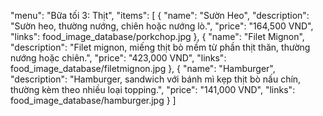 "menu": "Bữa tối 3: Thịt",
"items": [
    {
    "name": "Sườn Heo",
    "description": "Sườn heo, thường nướng, chiên hoặc nướng lò.",
    "price": "164,500 VND",
    "links": food_image_database/porkchop.jpg
    },
    {
    "name": "Filet Mignon",
    "description": "Filet mignon, miếng thịt bò mềm từ phần thịt thăn, thường nướng hoặc chiên.",
    "price": "423,000 VND",
    "links": food_image_database/filetmignon.jpg
    },
    {
    "name": "Hamburger",
    "description": "Hamburger, sandwich với bánh mì kẹp thịt bò nấu chín, thường kèm theo nhiều loại topping.",
    "price": "141,000 VND",
    "links": food_image_database/hamburger.jpg
    }
]
